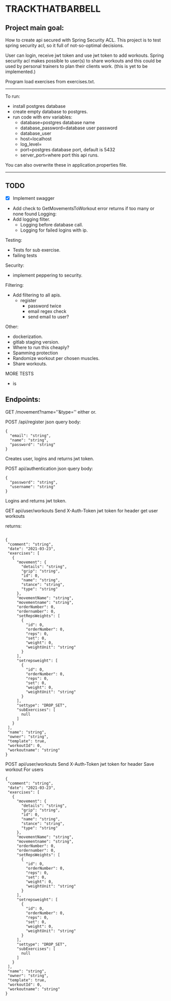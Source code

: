 # TRACKTHATBARBELL

## Project main goal:
How to create api secured with Spring Security ACL.
This project is to test spring security acl, so it full of not-so-optimal decisions.

User can login, receive jwt token and use jwt token to add workouts.
Spring security acl makes possible to user(s) to share workouts and this could be used by personal trainers to plan their clients work. (this is yet to be implemented.)

Program load exercises from exercises.txt.

---

To run:
- install postgres database
- create empty database to postgres.
- run code with env variables:
    - database=postgres database name
    - database_password=database user password
    - database_user
    - host=localhost
    - log_level=
    - port=postgres database port, default is 5432
    - server_port=where port this api runs.

You can also overwrite these in application.properties file.

---

## TODO
- [x] Implement swagger
- Add check to GetMovementsToWorkout error returns if too many or none found
Logging:
- Add logging filter.
  	- Logging before database call.
  	- Logging for failed logins with ip.

Testing:
- Tests for sub exercise.
- failing tests

Security:
- implement peppering to security.

Filtering:
- Add filtering to all apis.
	- register
		- password twice
		- email regex check
		- send email to user?

Other:
- dockerization.
- gitlab staging version.
- Where to run this cheaply?
- Spamming protection
- Randomize workout per chosen muscles.
- Share workouts.

MORE TESTS
- is 
## Endpoints:

GET /movement?name=''&type='' either or.

POST /api/register
json query body:

```
{
  "email": "string",
  "name": "string",
  "password": "string"
}
```
Creates user, logins and returns jwt token.


POST api/authentication
json query body:

```
{
  "password": "string",
  "username": "string"
}
 ```
Logins and returns jwt token.

GET api/user/workouts
Send X-Auth-Token jwt token for header
get user workouts

returns:

 ```

{
  "comment": "string",
  "date": "2021-03-23",
  "exercises": [
    {
      "movement": {
        "details": "string",
        "grip": "string",
        "id": 0,
        "name": "string",
        "stance": "string",
        "type": "string"
      },
      "movementName": "string",
      "movementname": "string",
      "orderNumber": 0,
      "ordernumber": 0,
      "setRepsWeights": [
        {
          "id": 0,
          "orderNumber": 0,
          "reps": 0,
          "set": 0,
          "weight": 0,
          "weightUnit": "string"
        }
      ],
      "setrepsweight": [
        {
          "id": 0,
          "orderNumber": 0,
          "reps": 0,
          "set": 0,
          "weight": 0,
          "weightUnit": "string"
        }
      ],
      "settype": "DROP_SET",
      "subExercises": [
        null
      ]
    }
  ],
  "name": "string",
  "owner": "string",
  "template": true,
  "workoutId": 0,
  "workoutname": "string"
}
 ```

POST api/user/workouts
Send X-Auth-Token jwt token for header
Save workout For users

 ```
{
  "comment": "string",
  "date": "2021-03-23",
  "exercises": [
    {
      "movement": {
        "details": "string",
        "grip": "string",
        "id": 0,
        "name": "string",
        "stance": "string",
        "type": "string"
      },
      "movementName": "string",
      "movementname": "string",
      "orderNumber": 0,
      "ordernumber": 0,
      "setRepsWeights": [
        {
          "id": 0,
          "orderNumber": 0,
          "reps": 0,
          "set": 0,
          "weight": 0,
          "weightUnit": "string"
        }
      ],
      "setrepsweight": [
        {
          "id": 0,
          "orderNumber": 0,
          "reps": 0,
          "set": 0,
          "weight": 0,
          "weightUnit": "string"
        }
      ],
      "settype": "DROP_SET",
      "subExercises": [
        null
      ]
    }
  ],
  "name": "string",
  "owner": "string",
  "template": true,
  "workoutId": 0,
  "workoutname": "string"
}
 ```




 
 

